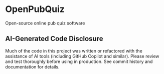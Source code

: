 
# OpenPubQuiz
Open-source online pub quiz software

## AI-Generated Code Disclosure
Much of the code in this project was written or refactored with the assistance of AI tools (including GitHub Copilot and similar). Please review and test thoroughly before using in production. See commit history and documentation for details.
